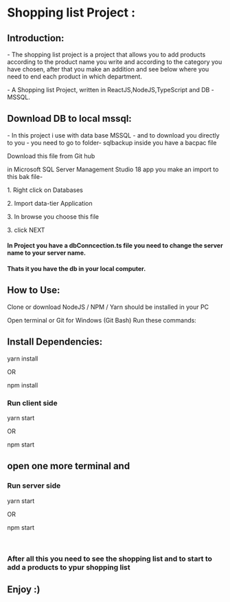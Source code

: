 # Shopping list Project :

## Introduction:

<p>- The shopping list project is a project that allows you to add products according to the product name you write and according to the category you have chosen, after that you make an addition and see below where you need to end each product in which department. </p>
<p>- A Shopping list Project, written in ReactJS,NodeJS,TypeScript and DB -MSSQL.</p>

## Download DB to local mssql:
<p>- In this project i use with data base MSSQL - and to download you directly to you - you need to go to folder- sqlbackup inside you have a bacpac file </p> 
<p>Download this file from Git hub</p>
<p>in Microsoft SQL Server Management Studio 18 app you make an import to this bak file-</p>
<p>1. Right click on Databases</p>
<p>2. Import data-tier Application</p>
<p>3. In browse you choose this file </p>
<p>3. click NEXT </p>


#### In Project you have a dbConncection.ts file you need to change the server name to <strong>your</strong> server name.
####  Thats it you have the db in your local computer.

## How to Use:

Clone or download
NodeJS / NPM / Yarn should be installed in your PC

Open terminal or Git for Windows (Git Bash)
Run these commands:



## Install Dependencies:

yarn install

OR

npm install

### Run client side 

yarn start

OR

npm start

## open one more terminal and 

### Run server side 

yarn start

OR

npm start


<br/>

### After all this you need to see the shopping list and to start to add a products to ypur shopping list



 ## Enjoy :)